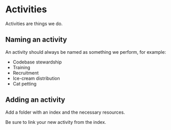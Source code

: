 # Activities

<!-- SPDX-License-Identifier: CC0-1.0 -->
<!-- SPDX-FileCopyrightText: 2019-2023 The Foundation for Public Code <info@publiccode.net> -->

Activities are things we do.

## Naming an activity

An activity should always be named as something we perform, for example:

* Codebase stewardship
* Training
* Recruitment
* Ice-cream distribution
* Cat petting

## Adding an activity

Add a folder with an index and the necessary resources.

Be sure to link your new activity from the index.
